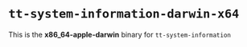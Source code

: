 # `tt-system-information-darwin-x64`

This is the **x86_64-apple-darwin** binary for `tt-system-information`
